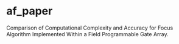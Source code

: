 # af_paper
Comparison of Computational Complexity and Accuracy for Focus Algorithm Implemented Within a Field Programmable Gate Array.
